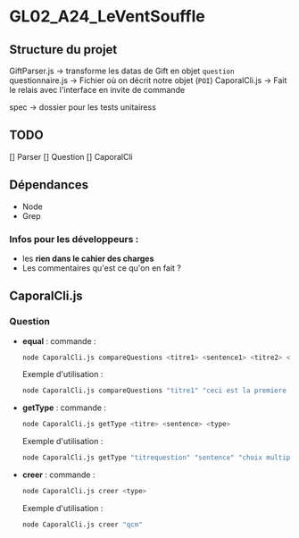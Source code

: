 # GL02_A24_LeVentSouffle

## Structure du projet
GiftParser.js -> transforme les datas de Gift en objet `question`
questionnaire.js -> Fichier où on décrit notre objet (`POI`)
CaporalCli.js -> Fait le relais avec l'interface en invite de commande

spec -> dossier pour les tests unitairess

## TODO
[] Parser
[] Question
[] CaporalCli

## Dépendances 
- Node
- Grep

### Infos pour les développeurs :
- les **rien dans le cahier des charges**
- Les commentaires qu'est ce qu'on en fait ?

## CaporalCli.js 
### Question
- **equal** : commande : 
    ```bash
    node CaporalCli.js compareQuestions <titre1> <sentence1> <titre2> <sentence2>
    ```  
    Exemple d'utilisation : 
    ```bash
    node CaporalCli.js compareQuestions "titre1" "ceci est la premiere question" "titre1" "ceci est la premiere question"
    ```
- **getType** : commande : 
    ```bash
    node CaporalCli.js getType <titre> <sentence> <type>
    ```  
    Exemple d'utilisation : 
    ```bash
    node CaporalCli.js getType "titrequestion" "sentence" "choix multiple"
    ```
- **creer** : commande : 
    ```bash
    node CaporalCli.js creer <type>
    ```  
    Exemple d'utilisation : 
    ```bash
    node CaporalCli.js creer "qcm"
    ```